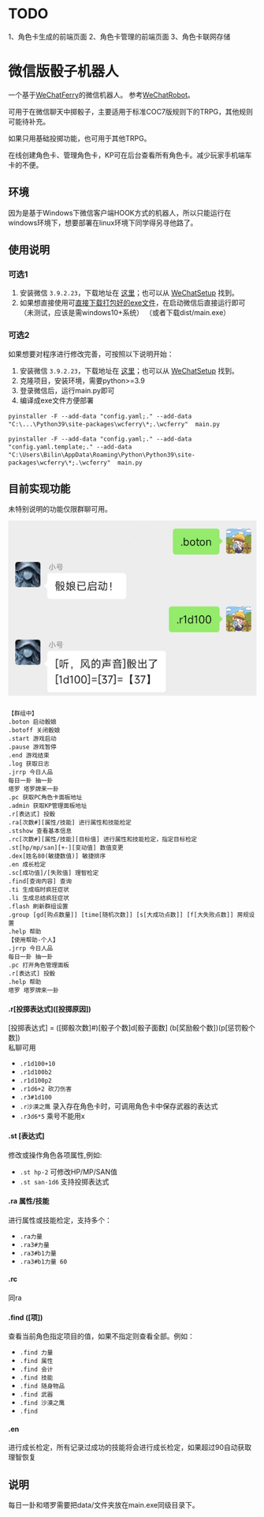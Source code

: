 # TODO
1、角色卡生成的前端页面
2、角色卡管理的前端页面
3、角色卡联网存储

# 微信版骰子机器人
一个基于[WeChatFerry](https://github.com/lich0821/WeChatFerry)的微信机器人。
参考[WeChatRobot](https://github.com/lich0821/WeChatRobot)。

可用于在微信聊天中掷骰子，主要适用于标准COC7版规则下的TRPG，其他规则可能待补充。

如果只用基础投掷功能，也可用于其他TRPG。

在线创建角色卡、管理角色卡，KP可在后台查看所有角色卡。减少玩家手机端车卡的不便。

## 环境
因为是基于Windows下微信客户端HOOK方式的机器人，所以只能运行在windows环境下，想要部署在linux环境下同学得另寻他路了。

## 使用说明
### 可选1
1. 安装微信 `3.9.2.23`，下载地址在 [这里](https://github.com/lich0821/WeChatFerry/releases/latest)；也可以从 [WeChatSetup](https://gitee.com/lch0821/WeChatSetup) 找到。
2. 如果想直接使用可[直接下载打包好的exe文件](https://github.com/libin47/WeChatRobot_TRPG_COC/releases/download/exe/main.exe)，在启动微信后直接运行即可（未测试，应该是需windows10+系统）
（或者下载dist/main.exe）


### 可选2
如果想要对程序进行修改完善，可按照以下说明开始：
1. 安装微信 `3.9.2.23`，下载地址在 [这里](https://github.com/lich0821/WeChatFerry/releases/latest)；也可以从 [WeChatSetup](https://gitee.com/lch0821/WeChatSetup) 找到。
2. 克隆项目，安装环境，需要python>=3.9
3. 登录微信后，运行main.py即可
4. 编译成exe文件方便部署
```shell
pyinstaller -F --add-data "config.yaml;." --add-data "C:\...\Python39\site-packages\wcferry\*;.\wcferry"  main.py 
```
```shell
pyinstaller -F --add-data "config.yaml;." --add-data "config.yaml.template;." --add-data "C:\Users\Bilin\AppData\Roaming\Python\Python39\site-packages\wcferry\*;.\wcferry"  main.py

```

## 目前实现功能
未特别说明的功能仅限群聊可用。


![img.png](pic/show.png)
### 
```shell
【群组中】
.boton 启动骰娘
.botoff 关闭骰娘
.start 游戏启动
.pause 游戏暂停
.end 游戏结束
.log 获取日志
.jrrp 今日人品
每日一卦 抽一卦
塔罗 塔罗牌来一卦
.pc 获取PC角色卡面板地址
.admin 获取KP管理面板地址
.r[表达式] 投骰
.ra[次数#][属性/技能] 进行属性和技能检定
.stshow 查看基本信息
.rc[次数#][属性/技能][目标值] 进行属性和技能检定，指定目标检定
.st[hp/mp/san][+-][变动值] 数值变更
.dex[姓名80(敏捷数值)] 敏捷排序
.en 成长检定
.sc[成功值]/[失败值] 理智检定
.find[查询内容] 查询
.ti 生成临时疯狂症状
.li 生成总结疯狂症状
.flash 刷新群组设置
.group [gd[购点数量]] [time[随机次数]] [s[大成功点数]] [f[大失败点数]] 房规设置
.help 帮助
【使用帮助-个人】
.jrrp 今日人品
每日一卦 抽一卦
.pc 打开角色管理面板
.r[表达式] 投骰
.help 帮助
塔罗 塔罗牌来一卦
```
#### .r\[投掷表达式]([投掷原因])
[投掷表达式] = ([掷骰次数]#)[骰子个数]d[骰子面数] (b[奖励骰个数])(p[惩罚骰个数])  
私聊可用
- `.r1d100+10`
- `.r1d100b2`
- `.r1d100p2`
- `.r1d6+2 砍刀伤害`    
- `.r3#1d100`
- `.r沙漠之鹰`    录入存在角色卡时，可调用角色卡中保存武器的表达式
- `.r3d6*5`     乘号不能用x
#### .st [表达式]
修改或操作角色各项属性,例如:
- `.st hp-2` 可修改HP/MP/SAN值
- `.st san-1d6` 支持投掷表达式
#### .ra 属性/技能
进行属性或技能检定，支持多个：
- `.ra力量`
- `.ra3#力量`
- `.ra3#b1力量`
- `.ra3#b1力量 60`
#### .rc 
同ra
#### .find ([项])
查看当前角色指定项目的值，如果不指定则查看全部。例如：
- `.find 力量`
- `.find 属性`
- `.find 会计`
- `.find 技能`
- `.find 随身物品`
- `.find 武器`
- `.find 沙漠之鹰`
- `.find`
#### .en
进行成长检定，所有记录过成功的技能将会进行成长检定，如果超过90自动获取理智恢复

## 说明
每日一卦和塔罗需要把data/文件夹放在main.exe同级目录下。